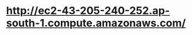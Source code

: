 <h1><a href="http://ec2-43-205-240-252.ap-south-1.compute.amazonaws.com/">http://ec2-43-205-240-252.ap-south-1.compute.amazonaws.com/</a></h1>

